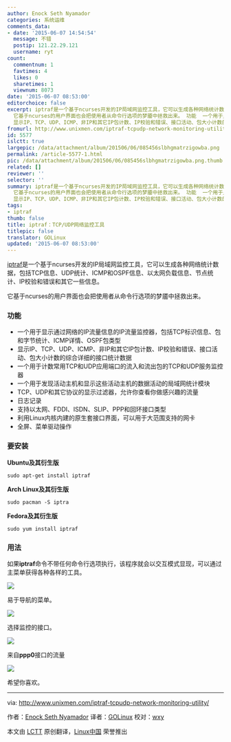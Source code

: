 ```yaml
---
author: Enock Seth Nyamador
categories: 系统运维
comments_data:
- date: '2015-06-07 14:54:54'
  message: 不错
  postip: 121.22.29.121
  username: ryt
count:
  commentnum: 1
  favtimes: 4
  likes: 0
  sharetimes: 1
  viewnum: 8073
date: '2015-06-07 08:53:00'
editorchoice: false
excerpt: iptraf是一个基于ncurses开发的IP局域网监控工具，它可以生成各种网络统计数据，包括TCP信息、UDP统计、ICMP和OSPF信息、以太网负载信息、节点统计、IP校验和错误和其它一些信息。
  它基于ncurses的用户界面也会把使用者从命令行选项的梦靥中拯救出来。 功能  一个用于显示通过网络的IP流量信息的IP流量监控器，包括TCP标识信息、包和字节统计、ICMP详情、OSPF包类型
  显示IP、TCP、UDP、ICMP、非IP和其它IP包计数、IP校验和错误、接口活动、包大小计数的综合详细的接口统计数据 一个用于计数常用TCP和UDP应用端口的流入和流出包的TCP和UDP
fromurl: http://www.unixmen.com/iptraf-tcpudp-network-monitoring-utility/
id: 5577
islctt: true
largepic: /data/attachment/album/201506/06/085456slbhgmatrzigowba.png
permalink: /article-5577-1.html
pic: /data/attachment/album/201506/06/085456slbhgmatrzigowba.png.thumb.jpg
related: []
reviewer: ''
selector: ''
summary: iptraf是一个基于ncurses开发的IP局域网监控工具，它可以生成各种网络统计数据，包括TCP信息、UDP统计、ICMP和OSPF信息、以太网负载信息、节点统计、IP校验和错误和其它一些信息。
  它基于ncurses的用户界面也会把使用者从命令行选项的梦靥中拯救出来。 功能  一个用于显示通过网络的IP流量信息的IP流量监控器，包括TCP标识信息、包和字节统计、ICMP详情、OSPF包类型
  显示IP、TCP、UDP、ICMP、非IP和其它IP包计数、IP校验和错误、接口活动、包大小计数的综合详细的接口统计数据 一个用于计数常用TCP和UDP应用端口的流入和流出包的TCP和UDP
tags:
- iptraf
thumb: false
title: iptraf：TCP/UDP网络监控工具
titlepic: false
translator: GOLinux
updated: '2015-06-07 08:53:00'
---
```


[iptraf](http://iptraf.seul.org/about.html)是一个基于ncurses开发的IP局域网监控工具，它可以生成各种网络统计数据，包括TCP信息、UDP统计、ICMP和OSPF信息、以太网负载信息、节点统计、IP校验和错误和其它一些信息。


它基于ncurses的用户界面也会把使用者从命令行选项的梦靥中拯救出来。


### 功能


* 一个用于显示通过网络的IP流量信息的IP流量监控器，包括TCP标识信息、包和字节统计、ICMP详情、OSPF包类型
* 显示IP、TCP、UDP、ICMP、非IP和其它IP包计数、IP校验和错误、接口活动、包大小计数的综合详细的接口统计数据
* 一个用于计数常用TCP和UDP应用端口的流入和流出包的TCP和UDP服务监控器
* 一个用于发现活动主机和显示这些活动主机的数据活动的局域网统计模块
* TCP、UDP和其它协议的显示过滤器，允许你查看你做感兴趣的流量
* 日志记录
* 支持以太网、FDDI、ISDN、SLIP、PPP和回环接口类型
* 利用Linux内核内建的原生套接口界面，可以用于大范围支持的网卡
* 全屏、菜单驱动操作


### 要安装


**Ubuntu及其衍生版**



```
sudo apt-get install iptraf

```

**Arch Linux及其衍生版**



```
sudo pacman -S iptra

```

**Fedora及其衍生版**



```
sudo yum install iptraf

```

### 用法


如果**iptraf**命令不带任何命令行选项执行，该程序就会以交互模式显现，可以通过主菜单获得各种各样的工具。


![](/data/attachment/album/201506/06/085456slbhgmatrzigowba.png)


易于导航的菜单。


![](/data/attachment/album/201506/06/085457n67bvf7b7tvtb2tb.png)


选择监控的接口。


![](/data/attachment/album/201506/06/085457omfzd4d1d716zy6q.png)


来自**ppp0**接口的流量


![](/data/attachment/album/201506/06/085458dqr2xqe19p6d0pqq.png)


希望你喜欢。




---


via: <http://www.unixmen.com/iptraf-tcpudp-network-monitoring-utility/>


作者：[Enock Seth Nyamador](http://www.unixmen.com/author/seth/) 译者：[GOLinux](https://github.com/GOLinux) 校对：[wxy](https://github.com/wxy)


本文由 [LCTT](https://github.com/LCTT/TranslateProject) 原创翻译，[Linux中国](http://linux.cn/) 荣誉推出